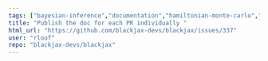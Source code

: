 ```yaml
---
tags: ["bayesian-inference","documentation","hamiltonian-monte-carlo","help-wanted","probabilistic-programming","sampling-methods"]
title: "Publish the doc for each PR individually "
html_url: "https://github.com/blackjax-devs/blackjax/issues/337"
user: "rlouf"
repo: "blackjax-devs/blackjax"
---
```


